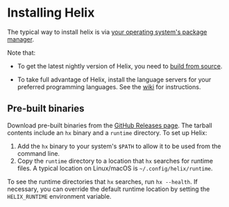 # Installing Helix

The typical way to install helix is via [your operating system's package manager](./package-managers.md).

Note that:

- To get the latest nightly version of Helix, you need to
  [build from source](./building-from-source.md).

- To take full advantage of Helix, install the language servers for your
  preferred programming languages. See the
  [wiki](https://github.com/helix-editor/helix/wiki/Language-Server-Configurations)
  for instructions.

## Pre-built binaries

Download pre-built binaries from the [GitHub Releases page](https://github.com/helix-editor/helix/releases).
The tarball contents include an `hx` binary and a `runtime` directory.
To set up Helix:

1. Add the `hx` binary to your system's `$PATH` to allow it to be used from the command line.
2. Copy the `runtime` directory to a location that `hx` searches for runtime files. A typical location on Linux/macOS is `~/.config/helix/runtime`.

To see the runtime directories that `hx` searches, run `hx --health`. If necessary, you can override the default runtime location by setting the `HELIX_RUNTIME` environment variable.
